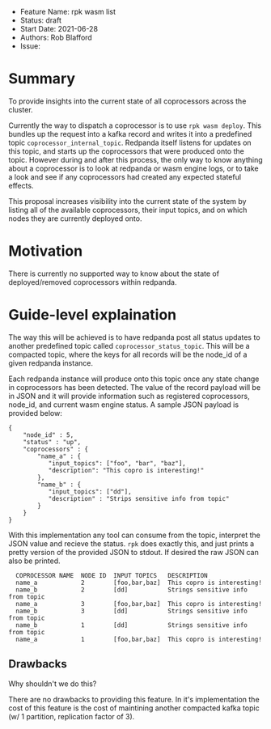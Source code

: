 - Feature Name: rpk wasm list
- Status: draft
- Start Date: 2021-06-28
- Authors: Rob Blafford
- Issue:

# Summary

To provide insights into the current state of all coprocessors across the cluster.

Currently the way to dispatch a coprocessor is to use `rpk wasm deploy`. This bundles up the request into a kafka record and writes it into a predefined topic `coprocessor_internal_topic`. Redpanda itself listens for updates on this topic, and starts up the coprocessors that were produced onto the topic. However during and after this process, the only way to know anything about a coprocessor is to look at redpanda or wasm engine logs, or to take a look and see if any coprocessors had created any expected stateful effects.

This proposal increases visibility into the current state of the system by listing all of the available coprocessors, their input topics, and on which nodes they are currently deployed onto.

# Motivation

There is currently no supported way to know about the state of deployed/removed coprocessors within redpanda.

# Guide-level explaination

The way this will be achieved is to have redpanda post all status updates to another predefined topic called `coprocessor_status_topic`. This will be a compacted topic, where the keys for all records will be the node_id of a given redpanda instance.

Each redpanda instance will produce onto this topic once any state change in coprocessors has been detected. The value of the record payload will be in JSON and it will provide information such as registered coprocessors, node_id, and current wasm engine status. A sample JSON payload is provided below:

```
{
    "node_id" : 5,
    "status" : "up",
    "coprocessors" : {
        "name_a" : {
           "input_topics": ["foo", "bar", "baz"],
           "description": "This copro is interesting!"
        },
        "name_b" : {
           "input_topics": ["dd"],
           "description" : "Strips sensitive info from topic"
        }
    }
}
```

With this implementation any tool can consume from the topic, interpret the JSON value and recieve the status. `rpk` does exactly this, and just prints a pretty version of the provided JSON to stdout. If desired the raw JSON can also be printed.

```
  COPROCESSOR NAME  NODE ID  INPUT TOPICS   DESCRIPTION
  name_a            2        [foo,bar,baz]  This copro is interesting!
  name_b            2        [dd]           Strings sensitive info from topic
  name_a            3        [foo,bar,baz]  This copro is interesting!
  name_b            3        [dd]           Strings sensitive info from topic
  name_b            1        [dd]           Strings sensitive info from topic
  name_a            1        [foo,bar,baz]  This copro is interesting!
```

## Drawbacks

Why shouldn't we do this?

There are no drawbacks to providing this feature. In it's implementation the cost of this feature is the cost of maintining another compacted kafka topic (w/ 1 partition, replication factor of 3).
